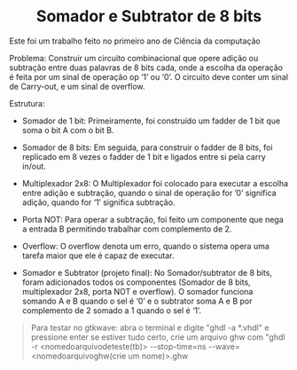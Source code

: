 <h1 align="center"> Somador e Subtrator de 8 bits </h1>

Este foi um trabalho feito no primeiro ano de Ciência da computação

Problema:
 Construir um circuito combinacional que opere adição ou subtração entre duas
palavras de 8 bits cada, onde a escolha da operação é feita por um sinal de operação
op ‘1’ ou ‘0’.
 O circuito deve conter um sinal de Carry-out, e um sinal de overflow.
 
Estrutura:
- Somador de 1 bit:
 Primeiramente, foi construído um fadder de 1 bit que soma o bit A com o bit B.

- Somador de 8 bits:
 Em seguida, para construir o fadder de 8 bits, foi replicado em 8 vezes o fadder de 1
bit e ligados entre si pela carry in/out.

- Multiplexador 2x8:
O Multiplexador foi colocado para executar a escolha entre adição e subtração,
quando o sinal de operação for ’0’ significa adição, quando for ‘1’ significa subtração.

- Porta NOT:
Para operar a subtração, foi feito um componente que nega a entrada B permitindo
trabalhar com complemento de 2.

- Overflow:
O overflow denota um erro, quando o sistema opera uma tarefa maior que ele é capaz
de executar.

- Somador e Subtrator (projeto final):
No Somador/subtrator de 8 bits, foram adicionados todos os componentes (Somador
de 8 bits, multiplexador 2x8, porta NOT e overflow). O somador funciona somando A e
B quando o sel é ‘0’ e o subtrator soma A e B por complemento de 2 somado a 1
quando o sel é ‘1’.

> Para testar no gtkwave: abra o terminal e digite "ghdl -a *.vhdl" e pressione enter
> se estiver tudo certo, crie um arquivo ghw com "ghdl -r <nomedoarquivodeteste(tb)> --stop-time=<tempo>ns --wave=<nomedoarquivoghw(crie um nome)>.ghw
